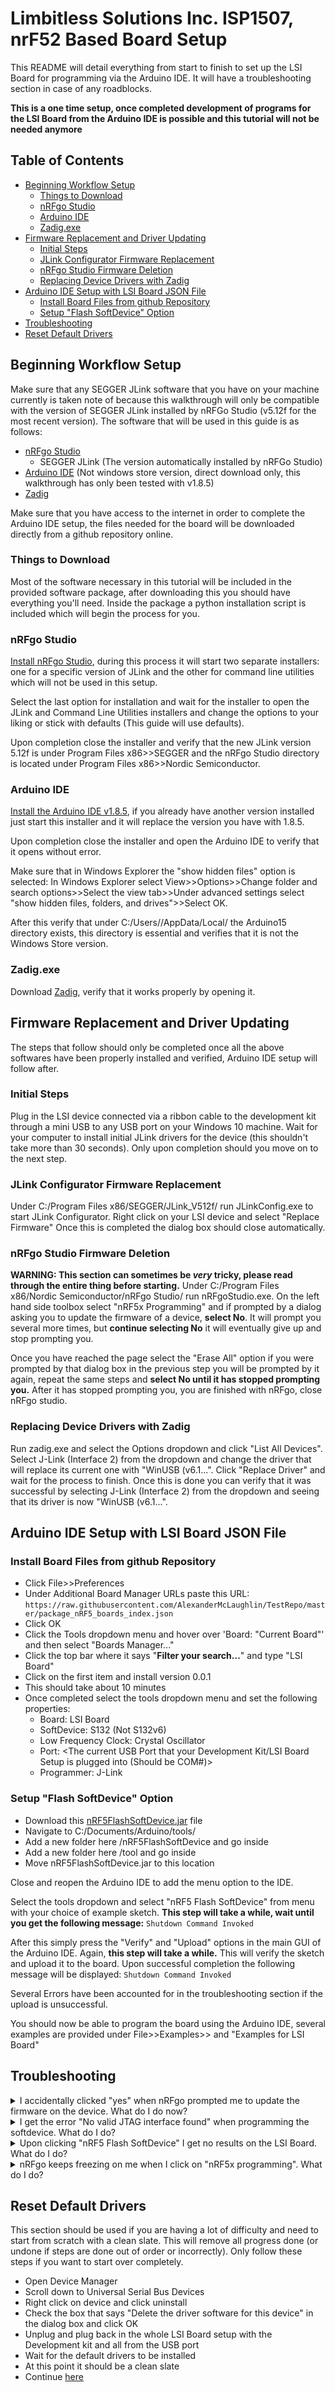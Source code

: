 # Limbitless Solutions Inc. ISP1507, nrF52 Based Board Setup
This README will detail everything from start to finish to set up the LSI Board for programming via the Arduino IDE. It will have a troubleshooting section in case of any roadblocks.

**This is a one time setup, once completed development of programs for the LSI Board from the Arduino IDE is possible and this tutorial will not be needed anymore**

## Table of Contents
- [Beginning Workflow Setup](https://github.com/AlexanderMcLaughlin/TestRepo#beginning-workflow-setup)
  - [Things to Download](https://github.com/AlexanderMcLaughlin/TestRepo#things-to-download)
  - [nRFgo Studio](https://github.com/AlexanderMcLaughlin/TestRepo#nrfgo-studio)
  - [Arduino IDE](https://github.com/AlexanderMcLaughlin/TestRepo#arduino-ide)
  - [Zadig.exe](https://github.com/AlexanderMcLaughlin/TestRepo#zadigexe)
- [Firmware Replacement and Driver Updating](https://github.com/AlexanderMcLaughlin/TestRepo#firmware-replacement-and-driver-updating)
  - [Initial Steps](https://github.com/AlexanderMcLaughlin/TestRepo#initial-steps)
  - [JLink Configurator Firmware Replacement](https://github.com/AlexanderMcLaughlin/TestRepo#jlink-configurator-firmware-replacement)
  - [nRFgo Studio Firmware Deletion](https://github.com/AlexanderMcLaughlin/TestRepo#nrfgo-studio-firmware-deletion)
  - [Replacing Device Drivers with Zadig](https://github.com/AlexanderMcLaughlin/TestRepo#replacing-device-drivers-with-zadig)
- [Arduino IDE Setup with LSI Board JSON File](https://github.com/AlexanderMcLaughlin/TestRepo#arduino-ide-setup-with-lsi-board-json-file)
  - [Install Board Files from github Repository](https://github.com/AlexanderMcLaughlin/TestRepo#install-board-files-from-github-repository)
  - [Setup "Flash SoftDevice" Option](https://github.com/AlexanderMcLaughlin/TestRepo#setup-flash-softdevice-option)
- [Troubleshooting](https://github.com/AlexanderMcLaughlin/TestRepo#troubleshooting)
- [Reset Default Drivers](https://github.com/AlexanderMcLaughlin/TestRepo#reset-default-drivers)

## Beginning Workflow Setup
Make sure that any SEGGER JLink software that you have on your machine currently is taken note of because this walkthrough will only be compatible with the version of SEGGER JLink installed by nRFGo Studio (v5.12f for the most recent version).
The software that will be used in this guide is as follows:
- [nRFgo Studio](https://www.nordicsemi.com/?sc_itemid=%7B23B6FAAE-0B1B-415A-B891-5B916E854AC4%7D)
  - SEGGER JLink (The version automatically installed by nRFGo Studio)
- [Arduino IDE](https://www.arduino.cc/en/Main/OldSoftwareReleases) (Not windows store version, direct download only, this walkthrough has only been tested with v1.8.5)
- [Zadig](https://zadig.akeo.ie/)

Make sure that you have access to the internet in order to complete the Arduino IDE setup, the files needed for the board will be downloaded directly from a github repository online.

### Things to Download
Most of the software necessary in this tutorial will be included in the provided software package, after downloading this you should have everything you'll need. Inside the package a python installation script is included which will begin the process for you.

### nRFgo Studio
[Install nRFgo Studio](https://www.nordicsemi.com/?sc_itemid=%7B23B6FAAE-0B1B-415A-B891-5B916E854AC4%7D), during this process it will start two separate installers: one for a specific version of JLink and the other for command line utilities which will not be used in this setup.

Select the last option for installation and wait for the installer to open the JLink and Command Line Utilities installers and change the options to your liking or stick with defaults (This guide will use defaults).

Upon completion close the installer and verify that the new JLink version 5.12f is under Program Files x86>>SEGGER and the nRFgo Studio directory is located under Program Files x86>>Nordic Semiconductor.

### Arduino IDE
[Install the Arduino IDE v1.8.5](https://www.arduino.cc/en/Main/OldSoftwareReleases), if you already have another version installed just start this installer and it will replace the version you have with 1.8.5.

Upon completion close the installer and open the Arduino IDE to verify that it opens without error. 

Make sure that in Windows Explorer the "show hidden files" option is selected: In Windows Explorer select View>>Options>>Change folder and search options>>Select the view tab>>Under advanced settings select "show hidden files, folders, and drives">>Select OK.

After this verify that under C:/Users/<UserName>/AppData/Local/ the Arduino15 directory exists, this directory is essential and verifies that it is not the Windows Store version.

### Zadig.exe
Download [Zadig](), verify that it works properly by opening it.

## Firmware Replacement and Driver Updating
The steps that follow should only be completed once all the above softwares have been properly installed and verified, Arduino IDE setup will follow after.

### Initial Steps
Plug in the LSI device connected via a ribbon cable to the development kit through a mini USB to any USB port on your Windows 10 machine. Wait for your computer to install initial JLink drivers for the device (this shouldn't take more than 30 seconds). Only upon completion should you move on to the next step.

### JLink Configurator Firmware Replacement
Under C:/Program Files x86/SEGGER/JLink_V512f/ run JLinkConfig.exe to start JLink Configurator.
Right click on your LSI device and select "Replace Firmware" Once this is completed the dialog box should close automatically.

### nRFgo Studio Firmware Deletion
**WARNING: This section can sometimes be _very_ tricky, please read through the entire thing before starting.**
Under C:/Program Files x86/Nordic Semiconductor/nRFgo Studio/ run nRFgoStudio.exe.
On the left hand side toolbox select "nRF5x Programming" and if prompted by a dialog asking you to update the firmware of a device, **select No**. It will prompt you several more times, but **continue selecting No** it will eventually give up and stop prompting you.

Once you have reached the page select the "Erase All" option if you were prompted by that dialog box in the previous step you will be prompted by it again, repeat the same steps and **select No until it has stopped prompting you.**
After it has stopped prompting you, you are finished with nRFgo, close nRFgo studio.

### Replacing Device Drivers with Zadig
Run zadig.exe and select the Options dropdown and click "List All Devices". Select J-Link (Interface 2) from the dropdown and change the driver that will replace its current one with "WinUSB (v6.1...". Click "Replace Driver" and wait for the process to finish. Once this is done you can verify that it was successful by selecting J-Link (Interface 2) from the dropdown and seeing that its driver is now "WinUSB (v6.1...".

## Arduino IDE Setup with LSI Board JSON File

### Install Board Files from github Repository
- Click File>>Preferences
- Under Additional Board Manager URLs paste this URL: 
`https://raw.githubusercontent.com/AlexanderMcLaughlin/TestRepo/master/package_nRF5_boards_index.json`
- Click OK
- Click the Tools dropdown menu and hover over 'Board: "Current Board"' and then select "Boards Manager..."
- Click the top bar where it says "__Filter your search...__" and type "LSI Board"
- Click on the first item and install version 0.0.1
- This should take about 10 minutes
- Once completed select the tools dropdown menu and set the following properties:
  - Board: LSI Board
  - SoftDevice: S132 (Not S132v6)
  - Low Frequency Clock: Crystal Oscillator
  - Port: <The current USB Port that your Development Kit/LSI Board Setup is plugged into (Should be COM#)>
  - Programmer: J-Link

### Setup "Flash SoftDevice" Option
- Download this [nRF5FlashSoftDevice.jar](https://github.com/sandeepmistry/arduino-nRF5/releases/download/tools/nRF5FlashSoftDevice.jar) file
- Navigate to C:/Documents/Arduino/tools/
- Add a new folder here /nRF5FlashSoftDevice and go inside
- Add a new folder here /tool and go inside
- Move nRF5FlashSoftDevice.jar to this location

Close and reopen the Arduino IDE to add the menu option to the IDE.

Select the tools dropdown and select "nRF5 Flash SoftDevice" from menu with your choice of example sketch. **This step will take a while, wait until you get the following message:** `Shutdown Command Invoked`

After this simply press the "Verify" and "Upload" options in the main GUI of the Arduino IDE. Again, **this step will take a while.** This will verify the sketch and upload it to the board. Upon successful completion the following message will be displayed: `Shutdown Command Invoked`

Several Errors have been accounted for in the troubleshooting section if the upload is unsuccessful.

You should now be able to program the board using the Arduino IDE, several examples are provided under File>>Examples>> and "Examples for LSI Board"



## Troubleshooting

<details>
  <summary>I accidentally clicked "yes" when nRFgo prompted me to update the firmware on the device. What do I do now?</summary>
  <p>Go <a href="https://github.com/AlexanderMcLaughlin/TestRepo#reset-default-drivers">here</a> to reset default drivers and follow the steps to restore the board drivers to their original settings. Then follow all steps underneath <a href="https://github.com/AlexanderMcLaughlin/TestRepo#firmware-replacement-and-driver-updating">Firmware Replacement and Driver Updating</a></p>
</details>
<details>
  <summary>I get the error "No valid JTAG interface found" when programming the softdevice. What do I do?</summary>
  <p>This likely means that one of the above steps has failed. Verify that under Device Manager in the Universal Serial Bus Devices you have J-Link (Interface 2), if it says BULK (Interface 2) or anything of the sort you need to <a href="https://github.com/AlexanderMcLaughlin/TestRepo#reset-default-drivers">reset to the default drivers</a> and repeat the steps underneath <a href="https://github.com/AlexanderMcLaughlin/TestRepo#firmware-replacement-and-driver-updating">Firmware Replacement and Driver Updating</a></p>
</details>
<details>
  <summary>Upon clicking "nRF5 Flash SoftDevice" I get no results on the LSI Board. What do I do?</summary>
  <p>Try pressing "Verify" and "Upload" in the main GUI, if you get an error from "Verify" there is a compilation error with the .ino file. Otherwise it should upload and begin working.</p>
</details>
<details>
  <summary>nRFgo keeps freezing on me when I click on "nRF5x programming". What do I do?</summary>
  <p>This usually happens when the wrong version of JLink Configurator is used. Be careful and make sure that you follow the steps in <a href="https://github.com/AlexanderMcLaughlin/TestRepo#jlink-configurator-firmware-replacement">JLink Configurator Firmware Replacement</a> using the JLink version installed automatically by nRFgo Studio and not any other.</p>
</details>

## Reset Default Drivers
This section should be used if you are having a lot of difficulty and need to start from scratch with a clean slate. This will remove all progress done (or undone if steps are done out of order or incorrectly). Only follow these steps if you want to start over completely.

- Open Device Manager
- Scroll down to Universal Serial Bus Devices
- Right click on device and click uninstall
- Check the box that says "Delete the driver software for this device" in the dialog box and click OK
- Unplug and plug back in the whole LSI Board setup with the Development kit and all from the USB port
- Wait for the default drivers to be installed
- At this point it should be a clean slate
- Continue [here](https://github.com/AlexanderMcLaughlin/TestRepo#firmware-replacement-and-driver-updating)
